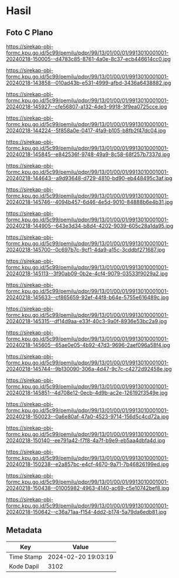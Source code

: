 # Hasil

## Foto C Plano

https://sirekap-obj-formc.kpu.go.id/5c99/pemilu/pdpr/99/13/01/00/01/9913010001001-20240218-150005--d4783c85-8761-4a0e-8c37-ecb446614cc0.jpg

https://sirekap-obj-formc.kpu.go.id/5c99/pemilu/pdpr/99/13/01/00/01/9913010001001-20240218-143858--010ad43b-e531-4999-afbd-3436a6438882.jpg

https://sirekap-obj-formc.kpu.go.id/5c99/pemilu/pdpr/99/13/01/00/01/9913010001001-20240218-145927--cfe56807-a132-4de3-9918-3f9ea0725cce.jpg

https://sirekap-obj-formc.kpu.go.id/5c99/pemilu/pdpr/99/13/01/00/01/9913010001001-20240218-144224--5f858a0e-0417-4fa9-b105-b8fb2f47dc04.jpg

https://sirekap-obj-formc.kpu.go.id/5c99/pemilu/pdpr/99/13/01/00/01/9913010001001-20240218-145845--e842536f-9748-49a9-8c58-68f257b7337d.jpg

https://sirekap-obj-formc.kpu.go.id/5c99/pemilu/pdpr/99/13/01/00/01/9913010001001-20240218-144643--a9d93648-d729-4810-bd90-eb448495c3af.jpg

https://sirekap-obj-formc.kpu.go.id/5c99/pemilu/pdpr/99/13/01/00/01/9913010001001-20240218-145746--4094b457-6d46-4e5d-9010-84888b6e4b31.jpg

https://sirekap-obj-formc.kpu.go.id/5c99/pemilu/pdpr/99/13/01/00/01/9913010001001-20240218-144905--643e3d34-b8d4-4202-9039-605c28a1da95.jpg

https://sirekap-obj-formc.kpu.go.id/5c99/pemilu/pdpr/99/13/01/00/01/9913010001001-20240218-145700--0c697b7c-9cf1-4da9-a15c-3cddbf271687.jpg

https://sirekap-obj-formc.kpu.go.id/5c99/pemilu/pdpr/99/13/01/00/01/9913010001001-20240218-145113--3f90ab09-0b2e-4cf4-9079-03533f9029a2.jpg

https://sirekap-obj-formc.kpu.go.id/5c99/pemilu/pdpr/99/13/01/00/01/9913010001001-20240218-145633--cf865659-92ef-44f8-b64e-5755e616489c.jpg

https://sirekap-obj-formc.kpu.go.id/5c99/pemilu/pdpr/99/13/01/00/01/9913010001001-20240218-145315--df14d9aa-e33f-40c3-9a0f-8936e53bc2a9.jpg

https://sirekap-obj-formc.kpu.go.id/5c99/pemilu/pdpr/99/13/01/00/01/9913010001001-20240218-145605--65ae0e05-4b92-47d3-9696-2aef096a58f4.jpg

https://sirekap-obj-formc.kpu.go.id/5c99/pemilu/pdpr/99/13/01/00/01/9913010001001-20240218-145744--9b130090-306a-4d47-9c7c-c4272d92458e.jpg

https://sirekap-obj-formc.kpu.go.id/5c99/pemilu/pdpr/99/13/01/00/01/9913010001001-20240218-145851--4d708e12-0ecb-4d9b-ac2e-126192f3549e.jpg

https://sirekap-obj-formc.kpu.go.id/5c99/pemilu/pdpr/99/13/01/00/01/9913010001001-20240218-150023--0a6e80af-47a0-4523-9714-156d5c4cd72a.jpg

https://sirekap-obj-formc.kpu.go.id/5c99/pemilu/pdpr/99/13/01/00/01/9913010001001-20240218-150140--ee791a42-f7f8-4a7f-b9e9-eb5aa4dbfa4d.jpg

https://sirekap-obj-formc.kpu.go.id/5c99/pemilu/pdpr/99/13/01/00/01/9913010001001-20240218-150238--e2a857bc-e4cf-4670-9a71-7b46826199ed.jpg

https://sirekap-obj-formc.kpu.go.id/5c99/pemilu/pdpr/99/13/01/00/01/9913010001001-20240218-150438--01005982-4963-4140-ac69-c5e10742bef8.jpg

https://sirekap-obj-formc.kpu.go.id/5c99/pemilu/pdpr/99/13/01/00/01/9913010001001-20240218-150642--c36a71aa-f154-4dd2-b174-5a79da6edb81.jpg


## Metadata

| Key        | Value               |
| ---------- | ------------------- |
| Time Stamp | 2024-02-20 19:03:19 |
| Kode Dapil | 3102                |



